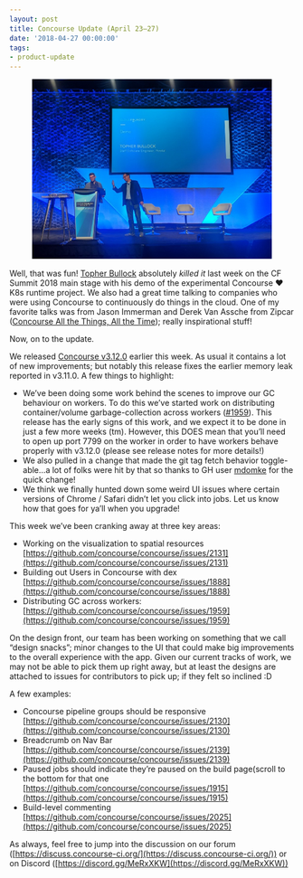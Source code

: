 ```yaml
---
layout: post
title: Concourse Update (April 23–27)
date: '2018-04-27 00:00:00'
tags:
- product-update
---
```


<figure class="kg-card kg-image-card"><img src="/assets/images/downloaded_images/Concourse-Update--April-23-27-/1-1T4dM1zWpCx5NvHFnhK2Lw.jpeg" class="kg-image" alt loading="lazy"></figure>

Well, that was fun! [Topher Bullock](https://medium.com/u/58876cdc2180) absolutely _killed it_ last week on the CF Summit 2018 main stage with his demo of the experimental Concourse ❤ ️K8s runtime project. We also had a great time talking to companies who were using Concourse to continuously do things in the cloud. One of my favorite talks was from Jason Immerman and Derek Van Assche from Zipcar ([Concourse All the Things, All the Time](https://cfna18.sched.com/event/DdZz/concourse-all-of-the-things-at-all-times-jason-immerman-zipcar-derek-van-assche-hs2-solutions?iframe=no&w=&sidebar=yes&bg=no)); really inspirational stuff!

Now, on to the update.

We released [Concourse v3.12.0](https://concourse-ci.org/download.html#v3120) earlier this week. As usual it contains a lot of new improvements; but notably this release fixes the earlier memory leak reported in v3.11.0. A few things to highlight:

- We’ve been doing some work behind the scenes to improve our GC behaviour on workers. To do this we’ve started work on distributing container/volume garbage-collection across workers ([#1959](https://github.com/concourse/concourse/issues/1959)). This release has the early signs of this work, and we expect it to be done in just a few more weeks (tm). However, this DOES mean that you’ll need to open up port 7799 on the worker in order to have workers behave properly with v3.12.0 (please see release notes for more details!)
- We also pulled in a change that made the git tag fetch behavior toggle-able…a lot of folks were hit by that so thanks to GH user [mdomke](https://github.com/mdomke) for the quick change!
- We think we finally hunted down some weird UI issues where certain versions of Chrome / Safari didn’t let you click into jobs. Let us know how that goes for ya’ll when you upgrade!

This week we’ve been cranking away at three key areas:

- Working on the visualization to spatial resources [https://github.com/concourse/concourse/issues/2131](https://github.com/concourse/concourse/issues/2131)
- Building out Users in Concourse with dex [https://github.com/concourse/concourse/issues/1888](https://github.com/concourse/concourse/issues/1888)
- Distributing GC across workers: [https://github.com/concourse/concourse/issues/1959](https://github.com/concourse/concourse/issues/1959)

On the design front, our team has been working on something that we call “design snacks”; minor changes to the UI that could make big improvements to the overall experience with the app. Given our current tracks of work, we may not be able to pick them up right away, but at least the designs are attached to issues for contributors to pick up; if they felt so inclined&nbsp;:D

A few examples:

- Concourse pipeline groups should be responsive [https://github.com/concourse/concourse/issues/2130](https://github.com/concourse/concourse/issues/2130)
- Breadcrumb on Nav Bar [https://github.com/concourse/concourse/issues/2139](https://github.com/concourse/concourse/issues/2139)
- Paused jobs should indicate they’re paused on the build page(scroll to the bottom for that one [https://github.com/concourse/concourse/issues/1915](https://github.com/concourse/concourse/issues/1915)
- Build-level commenting [https://github.com/concourse/concourse/issues/2025](https://github.com/concourse/concourse/issues/2025)

As always, feel free to jump into the discussion on our forum ([https://discuss.concourse-ci.org/](https://discuss.concourse-ci.org/)) or on Discord ([https://discord.gg/MeRxXKW](https://discord.gg/MeRxXKW))

